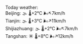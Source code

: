 Today weather:  
Beijing: 🌫  🌡️+2°C 🌬️↖7km/h  
Tianjin: 🌫  🌡️+3°C 🌬️↗11km/h  
Shijiazhuang: 🌫  🌡️+2°C 🌬️↖7km/h  
Tangshan: ☀️   🌡️+8°C 🌬️↗12km/h  
